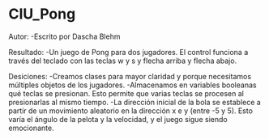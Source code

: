 # CIU_Pong
Autor:
 -Escrito por Dascha Blehm
 
Resultado:
 -Un juego de Pong para dos jugadores. El control funciona a través del teclado con las teclas w y s y flecha arriba y flecha abajo.
 
Desiciones:
 -Creamos clases para mayor claridad y porque necesitamos múltiples objetos de los jugadores.
 -Almacenamos en variables booleanas qué teclas se presionan. Esto permite que varias teclas se procesen al presionarlas al mismo tiempo.
 -La dirección inicial de la bola se establece a partir de un movimiento aleatorio en la dirección x e y (entre -5 y 5). Esto varía el ángulo de la pelota y la velocidad, y el juego sigue siendo emocionante.
